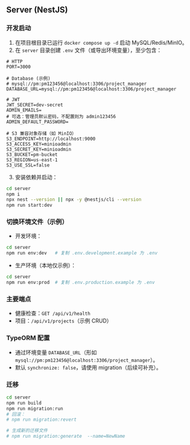 ## Server (NestJS)

### 开发启动

1. 在项目根目录已运行 `docker compose up -d` 启动 MySQL/Redis/MinIO。
2. 在 `server` 目录创建 `.env` 文件（或导出环境变量），至少包含：

```env
# HTTP
PORT=3000

# Database (示例)
# mysql://pm:pm123456@localhost:3306/project_manager
DATABASE_URL=mysql://pm:pm123456@localhost:3306/project_manager

# JWT
JWT_SECRET=dev-secret
ADMIN_EMAILS=
# 可选：管理员默认密码，不配置则为 admin123456
ADMIN_DEFAULT_PASSWORD=

# S3 兼容对象存储（如 MinIO）
S3_ENDPOINT=http://localhost:9000
S3_ACCESS_KEY=minioadmin
S3_SECRET_KEY=minioadmin
S3_BUCKET=pm-bucket
S3_REGION=us-east-1
S3_USE_SSL=false
```

3. 安装依赖并启动：

```bash
cd server
npm i
npx nest --version || npx -y @nestjs/cli --version
npm run start:dev
```

### 切换环境文件（示例）

- 开发环境：

```bash
cd server
npm run env:dev   # 复制 .env.development.example 为 .env
```

- 生产环境（本地仅示例）：

```bash
cd server
npm run env:prod  # 复制 .env.production.example 为 .env
```

### 主要端点

- 健康检查：`GET /api/v1/health`
- 项目：`/api/v1/projects`（示例 CRUD）

### TypeORM 配置

- 通过环境变量 `DATABASE_URL`（形如 `mysql://pm:pm123456@localhost:3306/project_manager`）。
- 默认 `synchronize: false`，请使用 migration（后续可补充）。

### 迁移

```bash
cd server
npm run build
npm run migration:run
# 回滚：
# npm run migration:revert

# 生成新的迁移文件
# npm run migration:generate  --name=NewName
```
